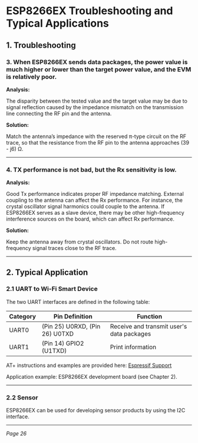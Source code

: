 # ESP8266EX Troubleshooting and Typical Applications

## 1. Troubleshooting

### 3. When ESP8266EX sends data packages, the power value is much higher or lower than the target power value, and the EVM is relatively poor.

**Analysis:**

The disparity between the tested value and the target value may be due to signal reflection caused by the impedance mismatch on the transmission line connecting the RF pin and the antenna.

**Solution:**

Match the antenna’s impedance with the reserved π-type circuit on the RF trace, so that the resistance from the RF pin to the antenna approaches (39 - j6) Ω.

---

### 4. TX performance is not bad, but the Rx sensitivity is low.

**Analysis:**

Good Tx performance indicates proper RF impedance matching. External coupling to the antenna can affect the Rx performance. For instance, the crystal oscillator signal harmonics could couple to the antenna. If ESP8266EX serves as a slave device, there may be other high-frequency interference sources on the board, which can affect Rx performance.

**Solution:**

Keep the antenna away from crystal oscillators. Do not route high-frequency signal traces close to the RF trace.

---

## 2. Typical Application

### 2.1 UART to Wi-Fi Smart Device

The two UART interfaces are defined in the following table:

| Category | Pin Definition                 | Function                          |
|----------|-------------------------------|----------------------------------|
| UART0    | (Pin 25) U0RXD, (Pin 26) U0TXD | Receive and transmit user's data packages |
| UART1    | (Pin 14) GPIO2 (U1TXD)         | Print information                 |

AT+ instructions and examples are provided here: [Espressif Support](http://www.espressif.com/en/support/download/documents?keys=&field_type_tid%5B%5D=14)

Application example: ESP8266EX development board (see Chapter 2).

---

### 2.2 Sensor

ESP8266EX can be used for developing sensor products by using the I2C interface.

---

*Page 26*